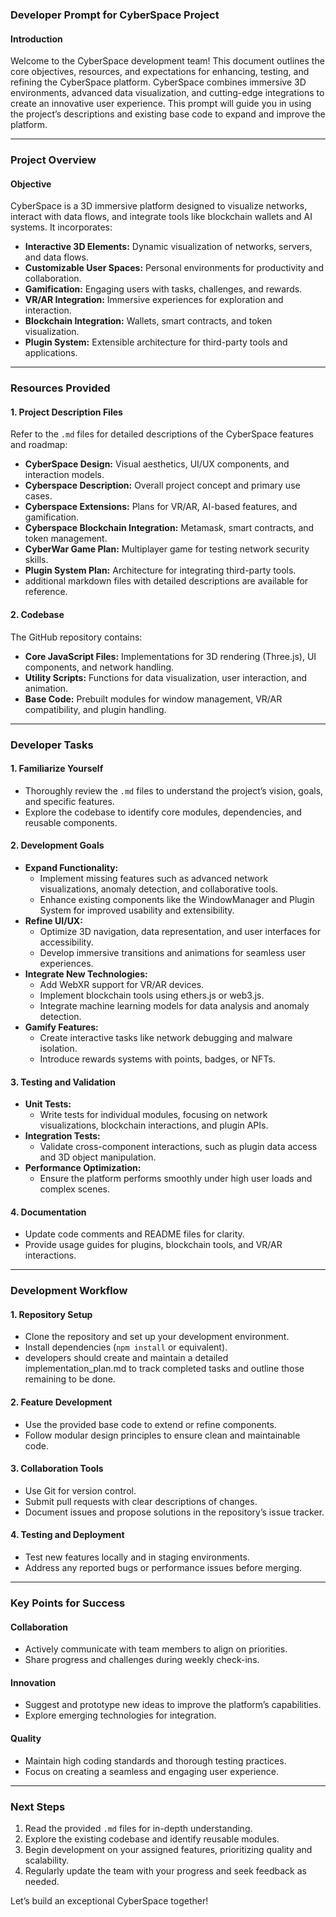 ### Developer Prompt for CyberSpace Project

#### **Introduction**

Welcome to the CyberSpace development team! This document outlines the core objectives, resources, and expectations for enhancing, testing, and refining the CyberSpace platform. CyberSpace combines immersive 3D environments, advanced data visualization, and cutting-edge integrations to create an innovative user experience. This prompt will guide you in using the project’s descriptions and existing base code to expand and improve the platform.

---

### **Project Overview**

#### **Objective**

CyberSpace is a 3D immersive platform designed to visualize networks, interact with data flows, and integrate tools like blockchain wallets and AI systems. It incorporates:

- **Interactive 3D Elements:** Dynamic visualization of networks, servers, and data flows.
- **Customizable User Spaces:** Personal environments for productivity and collaboration.
- **Gamification:** Engaging users with tasks, challenges, and rewards.
- **VR/AR Integration:** Immersive experiences for exploration and interaction.
- **Blockchain Integration:** Wallets, smart contracts, and token visualization.
- **Plugin System:** Extensible architecture for third-party tools and applications.

---

### **Resources Provided**

#### **1. Project Description Files**

Refer to the `.md` files for detailed descriptions of the CyberSpace features and roadmap:

- **CyberSpace Design:** Visual aesthetics, UI/UX components, and interaction models.
- **Cyberspace Description:** Overall project concept and primary use cases.
- **Cyberspace Extensions:** Plans for VR/AR, AI-based features, and gamification.
- **Cyberspace Blockchain Integration:** Metamask, smart contracts, and token management.
- **CyberWar Game Plan:** Multiplayer game for testing network security skills.
- **Plugin System Plan:** Architecture for integrating third-party tools.
- additional markdown files with detailed descriptions are available for reference.

#### **2. Codebase**

The GitHub repository contains:

- **Core JavaScript Files:** Implementations for 3D rendering (Three.js), UI components, and network handling.
- **Utility Scripts:** Functions for data visualization, user interaction, and animation.
- **Base Code:** Prebuilt modules for window management, VR/AR compatibility, and plugin handling.

---

### **Developer Tasks**

#### **1. Familiarize Yourself**

- Thoroughly review the `.md` files to understand the project’s vision, goals, and specific features.
- Explore the codebase to identify core modules, dependencies, and reusable components.

#### **2. Development Goals**

- **Expand Functionality:**
  - Implement missing features such as advanced network visualizations, anomaly detection, and collaborative tools.
  - Enhance existing components like the WindowManager and Plugin System for improved usability and extensibility.
- **Refine UI/UX:**
  - Optimize 3D navigation, data representation, and user interfaces for accessibility.
  - Develop immersive transitions and animations for seamless user experiences.
- **Integrate New Technologies:**
  - Add WebXR support for VR/AR devices.
  - Implement blockchain tools using ethers.js or web3.js.
  - Integrate machine learning models for data analysis and anomaly detection.
- **Gamify Features:**
  - Create interactive tasks like network debugging and malware isolation.
  - Introduce rewards systems with points, badges, or NFTs.

#### **3. Testing and Validation**

- **Unit Tests:**
  - Write tests for individual modules, focusing on network visualizations, blockchain interactions, and plugin APIs.
- **Integration Tests:**
  - Validate cross-component interactions, such as plugin data access and 3D object manipulation.
- **Performance Optimization:**
  - Ensure the platform performs smoothly under high user loads and complex scenes.

#### **4. Documentation**

- Update code comments and README files for clarity.
- Provide usage guides for plugins, blockchain tools, and VR/AR interactions.

---

### **Development Workflow**

#### **1. Repository Setup**

- Clone the repository and set up your development environment.
- Install dependencies (`npm install` or equivalent).
- developers should create and maintain a detailed implementation_plan.md to track completed tasks and outline those remaining to be done.

#### **2. Feature Development**

- Use the provided base code to extend or refine components.
- Follow modular design principles to ensure clean and maintainable code.

#### **3. Collaboration Tools**

- Use Git for version control.
- Submit pull requests with clear descriptions of changes.
- Document issues and propose solutions in the repository’s issue tracker.

#### **4. Testing and Deployment**

- Test new features locally and in staging environments.
- Address any reported bugs or performance issues before merging.

---

### **Key Points for Success**

#### **Collaboration**

- Actively communicate with team members to align on priorities.
- Share progress and challenges during weekly check-ins.

#### **Innovation**

- Suggest and prototype new ideas to improve the platform’s capabilities.
- Explore emerging technologies for integration.

#### **Quality**

- Maintain high coding standards and thorough testing practices.
- Focus on creating a seamless and engaging user experience.

---

### **Next Steps**

1. Read the provided `.md` files for in-depth understanding.
2. Explore the existing codebase and identify reusable modules.
3. Begin development on your assigned features, prioritizing quality and scalability.
4. Regularly update the team with your progress and seek feedback as needed.

Let’s build an exceptional CyberSpace together!

